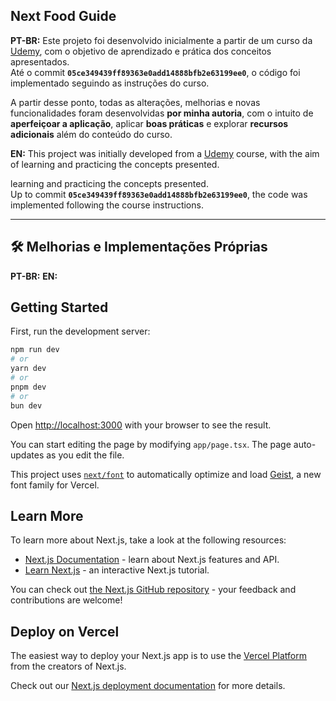 ## Next Food Guide

**PT-BR:** Este projeto foi desenvolvido inicialmente a partir de um curso da [Udemy](https://www.udemy.com/course/nextjs-react-the-complete-guide/), com o objetivo de aprendizado e prática dos conceitos apresentados.  
Até o commit **`05ce349439ff89363e0add14888bfb2e63199ee0`**, o código foi implementado seguindo as instruções do curso.

A partir desse ponto, todas as alterações, melhorias e novas funcionalidades foram desenvolvidas **por minha autoria**, com o intuito de **aperfeiçoar a aplicação**, aplicar **boas práticas** e explorar **recursos adicionais** além do conteúdo do curso.

**EN:** This project was initially developed from a [Udemy](https://www.udemy.com/course/nextjs-react-the-complete-guide/) course, with the aim of learning and practicing the concepts presented. 

learning and practicing the concepts presented.  
Up to commit **`05ce349439ff89363e0add14888bfb2e63199ee0`**, the code was implemented following the course instructions.

---
## 🛠️ Melhorias e Implementações Próprias

**PT-BR:**
**EN:**

## Getting Started

First, run the development server:

```bash
npm run dev
# or
yarn dev
# or
pnpm dev
# or
bun dev
```

Open [http://localhost:3000](http://localhost:3000) with your browser to see the result.

You can start editing the page by modifying `app/page.tsx`. The page auto-updates as you edit the file.

This project uses [`next/font`](https://nextjs.org/docs/app/building-your-application/optimizing/fonts) to automatically optimize and load [Geist](https://vercel.com/font), a new font family for Vercel.

## Learn More

To learn more about Next.js, take a look at the following resources:

- [Next.js Documentation](https://nextjs.org/docs) - learn about Next.js features and API.
- [Learn Next.js](https://nextjs.org/learn) - an interactive Next.js tutorial.

You can check out [the Next.js GitHub repository](https://github.com/vercel/next.js) - your feedback and contributions are welcome!

## Deploy on Vercel

The easiest way to deploy your Next.js app is to use the [Vercel Platform](https://vercel.com/new?utm_medium=default-template&filter=next.js&utm_source=create-next-app&utm_campaign=create-next-app-readme) from the creators of Next.js.

Check out our [Next.js deployment documentation](https://nextjs.org/docs/app/building-your-application/deploying) for more details.
